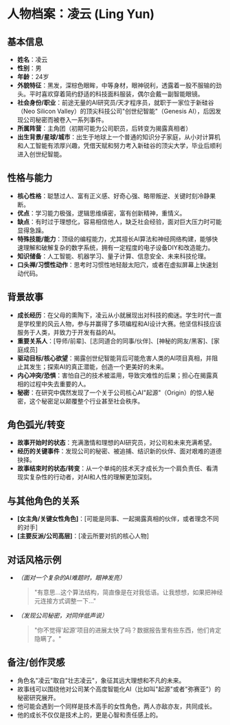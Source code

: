 # 人物档案：凌云 (Ling Yun)

## 基本信息
- **姓名**：凌云
- **性别**：男
- **年龄**：24岁
- **外貌特征**：黑发，深棕色眼眸，中等身材，眼神锐利，透露着一股不服输的劲头。平时喜欢穿着简约舒适的科技面料服装，偶尔会戴一副智能眼镜。
- **社会身份/职业**：前途无量的AI研究员/天才程序员，就职于一家位于新硅谷（Neo Silicon Valley）的顶尖科技公司"创世纪智能"（Genesis AI），后因发现公司秘密而被卷入一系列事件。
- **所属阵营**：主角团（初期可能为公司职员，后转变为揭露真相者）
- **出生背景/星球/城市**：出生于地球上一个普通的知识分子家庭，从小对计算机和人工智能有浓厚兴趣，凭借天赋和努力考入新硅谷的顶尖大学，毕业后顺利进入创世纪智能。

## 性格与能力
- **核心性格**：聪慧过人、富有正义感、好奇心强、略带叛逆、关键时刻冷静果断。
- **优点**：学习能力极强，逻辑思维缜密，富有创新精神，重情义。
- **缺点**：有时过于理想化，容易相信他人，缺乏社会经验，面对巨大压力时可能显得急躁。
- **特殊技能/能力**：顶级的编程能力，尤其擅长AI算法和神经网络构建，能够快速理解和破解复杂的数字系统，拥有一定程度的电子设备DIY和改造能力。
- **知识储备**：人工智能、机器学习、量子计算、信息安全、未来科技伦理。
- **口头禅/习惯性动作**：思考时习惯性地轻敲太阳穴，或者在虚拟屏幕上快速划动代码。

## 背景故事
- **成长经历**：在父母的熏陶下，凌云从小就展现出对科技的痴迷。学生时代一直是学校里的风云人物，参与并赢得了多项编程和AI设计大赛。他坚信科技应该服务于人类，并致力于开发有益的AI。
- **重要关系人**：[导师/前辈]、[志同道合的同事/伙伴]、[神秘的网友/黑客]、[家庭成员]
- **驱动目标/核心欲望**：揭露创世纪智能背后可能危害人类的AI项目真相，并阻止其发生；探索AI的真正潜能，创造一个更美好的未来。
- **内心冲突/恐惧**：害怕自己的技术被滥用，导致灾难性的后果；担心在揭露真相的过程中失去重要的人。
- **秘密**：在研究中偶然发现了一个关于公司核心AI"起源"（Origin）的惊人秘密，这个秘密足以颠覆整个行业甚至社会秩序。

## 角色弧光/转变
- **故事开始时的状态**：充满激情和理想的AI研究员，对公司和未来充满希望。
- **经历的关键事件**：发现公司的秘密、被追捕、结识新的伙伴、面对艰难的道德抉择。
- **故事结束时的状态/转变**：从一个单纯的技术天才成长为一个肩负责任、看清现实复杂性的行动者，对AI和人性的理解更加深刻。

## 与其他角色的关系
- **[女主角/关键女性角色]**：[可能是同事、一起揭露真相的伙伴，或者理念不同的对手]
- **[主要反派/公司高层]**：[凌云所要对抗的核心人物]

## 对话风格示例
- *（面对一个复杂的AI难题时，眼神发亮）*
  > "有意思...这个算法结构，简直像是在对我低语。让我想想，如果把神经元连接方式调整一下..."
- *（发现公司秘密，对同伴低声说）*
  > "你不觉得'起源'项目的进展太快了吗？数据报告里有些东西，他们肯定隐瞒了。"

## 备注/创作灵感
- 角色名"凌云"取自"壮志凌云"，象征其远大理想和不凡的未来。
- 故事线可以围绕他对公司某个高度智能化AI（比如叫"起源"或者"弥赛亚"）的秘密研究展开。
- 他可能会遇到一个同样是技术高手的女性角色，两人亦敌亦友，共同成长。
- 他的成长不仅仅是技术上的，更是心智和责任感上的。 